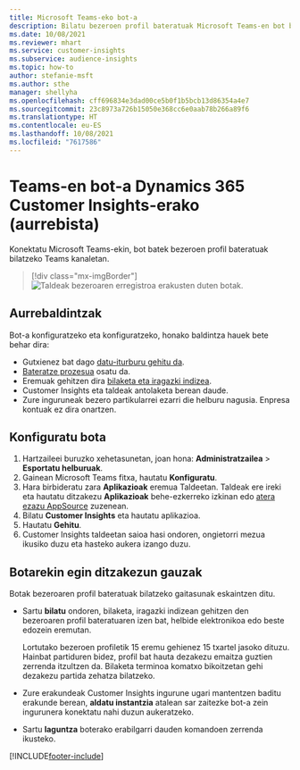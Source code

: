```yaml
---
title: Microsoft Teams-eko bot-a
description: Bilatu bezeroen profil bateratuak Microsoft Teams-en bot baten laguntzarekin.
ms.date: 10/08/2021
ms.reviewer: mhart
ms.service: customer-insights
ms.subservice: audience-insights
ms.topic: how-to
author: stefanie-msft
ms.author: sthe
manager: shellyha
ms.openlocfilehash: cff696834e3dad00ce5b0f1b5bcb13d86354a4e7
ms.sourcegitcommit: 23c8973a726b15050e368cc6e0aab78b266a89f6
ms.translationtype: HT
ms.contentlocale: eu-ES
ms.lasthandoff: 10/08/2021
ms.locfileid: "7617586"
---
```

# <a name="teams-bot-for-dynamics-365-customer-insights-preview"></a>Teams-en bot-a Dynamics 365 Customer Insights-erako (aurrebista)

Konektatu Microsoft Teams-ekin, bot batek bezeroen profil bateratuak bilatzeko Teams kanaletan.

> [!div class="mx-imgBorder"]
> ![Taldeak bezeroaren erregistroa erakusten duten botak.](media/teams-bot.png "Taldeak bezeroaren erregistroa erakusten duten botak")

## <a name="prerequisites"></a>Aurrebaldintzak

Bot-a konfiguratzeko eta konfiguratzeko, honako baldintza hauek bete behar dira:

- Gutxienez bat dago [datu-iturburu gehitu da](data-sources.md).
- [Bateratze prozesua](data-unification.md) osatu da.
- Eremuak gehitzen dira [bilaketa eta iragazki indizea](search-filter-index.md).
- Customer Insights eta taldeak antolaketa berean daude.
- Zure inguruneak bezero partikularrei ezarri die helburu nagusia. Enpresa kontuak ez dira onartzen.

## <a name="configure-the-bot"></a>Konfiguratu bota

1. Hartzaileei buruzko xehetasunetan, joan hona: **Administratzailea** > **Esportatu helburuak**.
1. Gainean Microsoft Teams fitxa, hautatu **Konfiguratu**.
1. Hara birbideratu zara **Aplikazioak** eremua Taldeetan. Taldeak ere ireki eta hautatu ditzakezu **Aplikazioak** behe-ezkerreko izkinan edo [atera ezazu AppSource](https://go.microsoft.com/fwlink/?linkid=2124104) zuzenean.
1. Bilatu **Customer Insights** eta hautatu aplikazioa.
1. Hautatu **Gehitu**.
1. Customer Insights taldeetan saioa hasi ondoren, ongietorri mezua ikusiko duzu eta hasteko aukera izango duzu.

## <a name="things-you-can-do-with-the-bot"></a>Botarekin egin ditzakezun gauzak

Botak bezeroaren profil bateratuak bilatzeko gaitasunak eskaintzen ditu.

- Sartu **bilatu** ondoren, bilaketa, iragazki indizean gehitzen den bezeroaren profil bateratuaren izen bat, helbide elektronikoa edo beste edozein eremutan.

  Lortutako bezeroen profiletik 15 eremu gehienez 15 txartel jasoko dituzu. Hainbat partiduren bidez, profil bat hauta dezakezu emaitza guztien zerrenda itzultzen da. Bilaketa terminoa komatxo bikoitzetan gehi dezakezu partida zehatza bilatzeko.

- Zure erakundeak Customer Insights ingurune ugari mantentzen baditu erakunde berean, **aldatu instantzia** atalean sar zaitezke bot-a zein ingurunera konektatu nahi duzun aukeratzeko.

- Sartu **laguntza** boterako erabilgarri dauden komandoen zerrenda ikusteko.  


[!INCLUDE[footer-include](../includes/footer-banner.md)]